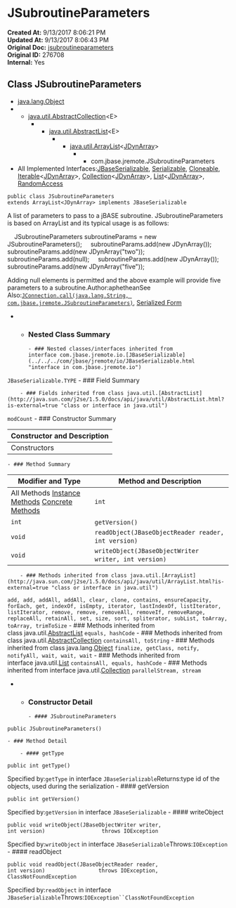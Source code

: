 # JSubroutineParameters

**Created At:** 9/13/2017 8:06:21 PM  
**Updated At:** 9/13/2017 8:06:43 PM  
**Original Doc:** [jsubroutineparameters](https://docs.jbase.com/39719-archive/jsubroutineparameters)  
**Original ID:** 276708  
**Internal:** Yes  


## Class JSubroutineParameters

- [java.lang.Object](http://java.sun.com/j2se/1.5.0/docs/api/java/lang/Object.html?is-external=true "class or interface in java.lang")
- - [java.util.AbstractCollection](http://java.sun.com/j2se/1.5.0/docs/api/java/util/AbstractCollection.html?is-external=true "class or interface in java.util")&lt;E&gt;
    - - [java.util.AbstractList](http://java.sun.com/j2se/1.5.0/docs/api/java/util/AbstractList.html?is-external=true "class or interface in java.util")&lt;E&gt;
        - - [java.util.ArrayList](http://java.sun.com/j2se/1.5.0/docs/api/java/util/ArrayList.html?is-external=true "class or interface in java.util")&lt;[JDynArray](./../jdynarray "class in com.jbase.jremote")&gt;
            - - com.jbase.jremote.JSubroutineParameters
- All Implemented Interfaces:[JBaseSerializable](../../../com/jbase/jremote/io/JBaseSerializable.html "interface in com.jbase.jremote.io"), [Serializable](http://java.sun.com/j2se/1.5.0/docs/api/java/io/Serializable.html?is-external=true "class or interface in java.io"), [Cloneable](http://java.sun.com/j2se/1.5.0/docs/api/java/lang/Cloneable.html?is-external=true "class or interface in java.lang"), [Iterable](http://java.sun.com/j2se/1.5.0/docs/api/java/lang/Iterable.html?is-external=true "class or interface in java.lang")&lt;[JDynArray](./../jdynarray "class in com.jbase.jremote")&gt;, [Collection](http://java.sun.com/j2se/1.5.0/docs/api/java/util/Collection.html?is-external=true "class or interface in java.util")&lt;[JDynArray](./../jdynarray "class in com.jbase.jremote")&gt;, [List](./../../../../jql/list "class or interface in java.util")&lt;[JDynArray](./../jdynarray "class in com.jbase.jremote")&gt;, [RandomAccess](http://java.sun.com/j2se/1.5.0/docs/api/java/util/RandomAccess.html?is-external=true "class or interface in java.util")
```
public class JSubroutineParameters
extends ArrayList<JDynArray> implements JBaseSerializable
```

A list of parameters to pass to a jBASE subroutine.
JSubroutineParameters is based on ArrayList and its typical usage is as follows: 

    JSubroutineParameters subroutineParams = new JSubroutineParameters(); 
    subroutineParams.add(new JDynArray()); 
    subroutineParams.add(new JDynArray("two")); 
    subroutineParams.add(null); 
    subroutineParams.add(new JDynArray()); 
    subroutineParams.add(new JDynArray("five")); 

Adding null elements is permitted and the above example will provide five parameters to a subroutine.Author:aphetheanSee Also:[`JConnection.call(java.lang.String, com.jbase.jremote.JSubroutineParameters)`](../../../com/jbase/jremote/JConnection.html#call-java.lang.String-com.jbase.jremote.JSubroutineParameters-), [Serialized Form](../../../serialized-form.html#com.jbase.jremote.JSubroutineParameters)
- - ### Nested Class Summary

        - ### Nested classes/interfaces inherited from interface com.jbase.jremote.io.[JBaseSerializable](../../../com/jbase/jremote/io/JBaseSerializable.html "interface in com.jbase.jremote.io")
`JBaseSerializable.TYPE`
    - ### Field Summary

        - ### Fields inherited from class java.util.[AbstractList](http://java.sun.com/j2se/1.5.0/docs/api/java/util/AbstractList.html?is-external=true "class or interface in java.util")
`modCount`
    - ### Constructor Summary


| Constructor and Description |
| --- |
Constructors | `JSubroutineParameters()`  |
    - ### Method Summary


| Modifier and Type | Method and Description |
| --- | --- |
All Methods [Instance Methods](javascript%3Ashow%282%29;) [Concrete Methods](javascript%3Ashow%288%29;) | `int` | `getType()`  |
| `int` | `getVersion()`  |
| `void` | `readObject(JBaseObjectReader reader, int version)`  |
| `void` | `writeObject(JBaseObjectWriter writer, int version)`  |


        - ### Methods inherited from class java.util.[ArrayList](http://java.sun.com/j2se/1.5.0/docs/api/java/util/ArrayList.html?is-external=true "class or interface in java.util")
`add, add, addAll, addAll, clear, clone, contains, ensureCapacity, forEach, get, indexOf, isEmpty, iterator, lastIndexOf, listIterator, listIterator, remove, remove, removeAll, removeIf, removeRange, replaceAll, retainAll, set, size, sort, spliterator, subList, toArray, toArray, trimToSize`
        - ### Methods inherited from class java.util.[AbstractList](http://java.sun.com/j2se/1.5.0/docs/api/java/util/AbstractList.html?is-external=true "class or interface in java.util")
`equals, hashCode`
        - ### Methods inherited from class java.util.[AbstractCollection](http://java.sun.com/j2se/1.5.0/docs/api/java/util/AbstractCollection.html?is-external=true "class or interface in java.util")
`containsAll, toString`
        - ### Methods inherited from class java.lang.[Object](http://java.sun.com/j2se/1.5.0/docs/api/java/lang/Object.html?is-external=true "class or interface in java.lang")
`finalize, getClass, notify, notifyAll, wait, wait, wait`
        - ### Methods inherited from interface java.util.[List](./../../../../jql/list "class or interface in java.util")
`containsAll, equals, hashCode`
        - ### Methods inherited from interface java.util.[Collection](http://java.sun.com/j2se/1.5.0/docs/api/java/util/Collection.html?is-external=true "class or interface in java.util")
`parallelStream, stream`
- - ### Constructor Detail

        - #### JSubroutineParameters

```
public JSubroutineParameters()
```
    - ### Method Detail

        - #### getType

```
public int getType()
```
Specified by:`getType` in interface `JBaseSerializable`Returns:type id of the objects, used during the serialization
        - #### getVersion

```
public int getVersion()
```
Specified by:`getVersion` in interface `JBaseSerializable`
        - #### writeObject

```
public void writeObject(JBaseObjectWriter writer,                         int version)                  throws IOException
```
Specified by:`writeObject` in interface `JBaseSerializable`Throws:`IOException`
        - #### readObject

```
public void readObject(JBaseObjectReader reader,                        int version)                 throws IOException,                        ClassNotFoundException
```
Specified by:`readObject` in interface `JBaseSerializable`Throws:`IOException``ClassNotFoundException`

